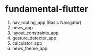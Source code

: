 # fundamental-flutter

1. nav_routing_app (Basic Navigator)
2. news_app
3. layout_constraints_app
4. gesture_detector_app
5. calculator_app
6. news_theme_app